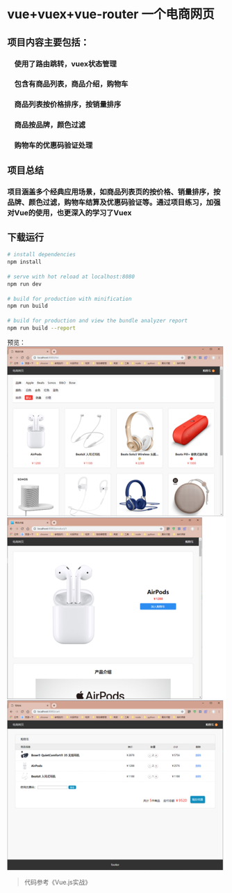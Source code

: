 # vue+vuex+vue-router 一个电商网页

## 项目内容主要包括：
### &ensp;&ensp;使用了路由跳转，vuex状态管理  
### &ensp;&ensp;包含有商品列表，商品介绍，购物车
### &ensp;&ensp;商品列表按价格排序，按销量排序   
### &ensp;&ensp;商品按品牌，颜色过滤   
### &ensp;&ensp;购物车的优惠码验证处理 

## 项目总结
### 项目涵盖多个经典应用场景，如商品列表页的按价格、销量排序，按品牌、颜色过滤，购物车结算及优惠码验证等。通过项目练习，加强对Vue的使用，也更深入的学习了Vuex

## 下载运行
``` bash
# install dependencies
npm install

# serve with hot reload at localhost:8080
npm run dev

# build for production with minification
npm run build

# build for production and view the bundle analyzer report
npm run build --report
```

预览：  
![运行后](https://github.com/ZHOUYIJIEQM/shopping/blob/master/preview/prev.png)  
![运行后](https://github.com/ZHOUYIJIEQM/shopping/blob/master/preview/prev2.png)  
![运行后](https://github.com/ZHOUYIJIEQM/shopping/blob/master/preview/prev1.png)  

> 代码参考《Vue.js实战》
